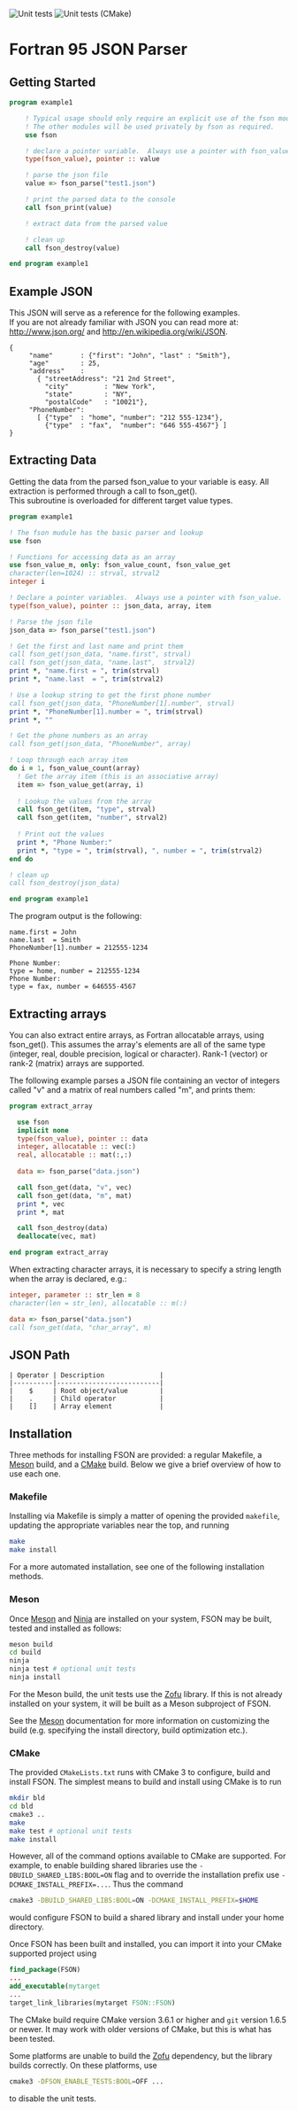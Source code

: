 ![Unit tests](https://github.com/josephalevin/fson/workflows/Unit%20tests/badge.svg) ![Unit tests (CMake)](https://github.com/josephalevin/fson/workflows/Unit%20tests%20(CMake)/badge.svg)

Fortran 95 JSON Parser
======================

Getting Started
---------------
```fortran
program example1

    ! Typical usage should only require an explicit use of the fson module.
    ! The other modules will be used privately by fson as required.  
    use fson

    ! declare a pointer variable.  Always use a pointer with fson_value.
    type(fson_value), pointer :: value

    ! parse the json file
    value => fson_parse("test1.json")

    ! print the parsed data to the console
    call fson_print(value)    

    ! extract data from the parsed value        

    ! clean up
    call fson_destroy(value)

end program example1
```

Example JSON
------------
This JSON will serve as a reference for the following examples.  
If you are not already familiar with JSON you can read more at:
<http://www.json.org/> and <http://en.wikipedia.org/wiki/JSON>.
```
{
     "name"       : {"first": "John", "last" : "Smith"},
     "age"        : 25,
     "address"    :
       { "streetAddress": "21 2nd Street",
         "city"         : "New York",
         "state"        : "NY",
         "postalCode"   : "10021"},
     "PhoneNumber":
       [ {"type"  : "home", "number": "212 555-1234"},
         {"type"  : "fax",  "number": "646 555-4567"} ]
}
```

Extracting Data
---------------
Getting the data from the parsed fson_value to your variable is easy.  All extraction is performed through a call to fson_get().  
This subroutine is overloaded for different target value types.

```fortran
program example1

! The fson mudule has the basic parser and lookup 
use fson

! Functions for accessing data as an array
use fson_value_m, only: fson_value_count, fson_value_get
character(len=1024) :: strval, strval2
integer i

! Declare a pointer variables.  Always use a pointer with fson_value.
type(fson_value), pointer :: json_data, array, item

! Parse the json file
json_data => fson_parse("test1.json")

! Get the first and last name and print them
call fson_get(json_data, "name.first", strval)
call fson_get(json_data, "name.last",  strval2)
print *, "name.first = ", trim(strval)
print *, "name.last  = ", trim(strval2)

! Use a lookup string to get the first phone number
call fson_get(json_data, "PhoneNumber[1].number", strval)     
print *, "PhoneNumber[1].number = ", trim(strval)
print *, ""

! Get the phone numbers as an array
call fson_get(json_data, "PhoneNumber", array)

! Loop through each array item
do i = 1, fson_value_count(array)
  ! Get the array item (this is an associative array)
  item => fson_value_get(array, i)
  
  ! Lookup the values from the array
  call fson_get(item, "type", strval)
  call fson_get(item, "number", strval2)
  
  ! Print out the values
  print *, "Phone Number:"
  print *, "type = ", trim(strval), ", number = ", trim(strval2)
end do

! clean up
call fson_destroy(json_data)

end program example1
```
    
The program output is the following:

```
name.first = John
name.last  = Smith
PhoneNumber[1].number = 212555-1234

Phone Number:
type = home, number = 212555-1234
Phone Number:
type = fax, number = 646555-4567
```

Extracting arrays
-----------------
You can also extract entire arrays, as Fortran allocatable arrays, using fson_get(). This assumes the array's elements are all of the same type (integer, real, double precision, logical or character). Rank-1 (vector) or rank-2 (matrix) arrays are supported.

The following example parses a JSON file containing an vector of integers called "v" and a matrix of real numbers called "m", and prints them:

```fortran
program extract_array

  use fson
  implicit none
  type(fson_value), pointer :: data
  integer, allocatable :: vec(:)
  real, allocatable :: mat(:,:)
    
  data => fson_parse("data.json")

  call fson_get(data, "v", vec)
  call fson_get(data, "m", mat)
  print *, vec
  print *, mat

  call fson_destroy(data)
  deallocate(vec, mat)

end program extract_array
```

When extracting character arrays, it is necessary to specify a string length when the array is declared, e.g.:

```fortran
integer, parameter :: str_len = 8
character(len = str_len), allocatable :: m(:)

data => fson_parse("data.json")
call fson_get(data, "char_array", m)
```

JSON Path
---------

```
| Operator | Description              | 
|----------|--------------------------|
|    $     | Root object/value        | 
|    .     | Child operator           |
|    []    | Array element            |
```

Installation
------------

Three methods for installing FSON are provided: a regular Makefile, a
[Meson](https://mesonbuild.com) build, and a [CMake](https://cmake.org)
build.  Below we give a brief overview of how to use each one.

### Makefile

Installing via Makefile is simply a matter of opening the provided
`makefile`, updating the appropriate variables near the top, and running

```bash
make
make install
```

For a more automated installation, see one of the following installation
methods.

### Meson

Once [Meson](https://mesonbuild.com) and
[Ninja](https://ninja-build.org/) are installed on your system, FSON
may be built, tested and installed as follows:

```bash
meson build
cd build
ninja
ninja test # optional unit tests
ninja install
```

For the Meson build, the unit tests use the
[Zofu](https://github.com/acroucher/zofu) library. If this is not
already installed on your system, it will be built as a Meson
subproject of FSON.

See the [Meson](https://mesonbuild.com) documentation for more
information on customizing the build (e.g. specifying the install
directory, build optimization etc.).

### CMake

The provided `CMakeLists.txt` runs with CMake 3 to configure, build and
install FSON.  The simplest means to build and install using CMake is to
run

```bash
mkdir bld
cd bld
cmake3 ..
make
make test # optional unit tests
make install
```

However, all of the command options available to CMake are supported.
For example, to enable building shared libraries use the
`-DBUILD_SHARED_LIBS:BOOL=ON` flag and to override the installation
prefix use `-DCMAKE_INSTALL_PREFIX=...`.  Thus the command

```bash
cmake3 -DBUILD_SHARED_LIBS:BOOL=ON -DCMAKE_INSTALL_PREFIX=$HOME
```

would configure FSON to build a shared library and install under your
home directory.

Once FSON has been built and installed, you can import it into your
CMake supported project using

```cmake
find_package(FSON)
...
add_executable(mytarget
...
target_link_libraries(mytarget FSON::FSON)
```

The CMake build require CMake version 3.6.1 or higher and `git` version
1.6.5 or newer.  It may work with older versions of CMake, but this is
what has been tested.

Some platforms are unable to build the [Zofu](https://github.com/acroucher/zofu)
dependency, but the library builds correctly.  On these platforms, use

```bash
cmake3 -DFSON_ENABLE_TESTS:BOOL=OFF ...
```

to disable the unit tests.

